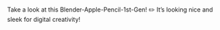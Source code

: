 Take a look at this Blender-Apple-Pencil-1st-Gen! ✏️ It’s looking nice and sleek for digital creativity!
